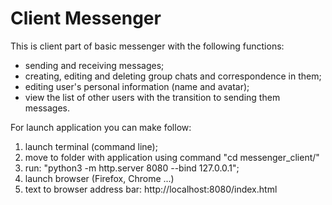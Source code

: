 # Client Messenger
This is client part of basic messenger with the following functions:

- sending and receiving messages;
- creating, editing and deleting group chats and correspondence in them;
- editing user's personal information (name and avatar);
- view the list of other users with the transition to sending them messages.

For launch application you can make follow:
1. launch terminal (command line);
2. move to folder with application using command "cd messenger_client/"
3. run: "python3 -m http.server 8080 --bind 127.0.0.1";
4. launch browser (Firefox, Chrome ...)
5. text to browser address bar: http://localhost:8080/index.html
